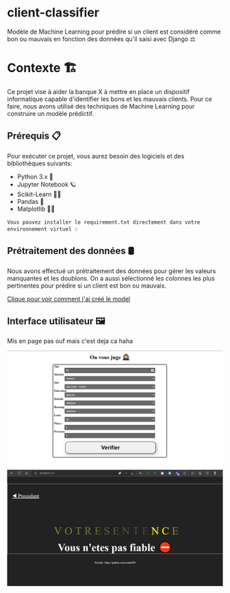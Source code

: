 # client-classifier
Modèle de Machine Learning pour prédire si un client est considéré comme bon ou mauvais en fonction des données qu'il saisi avec Django ⚖️


# Contexte 🏗️
Ce projet vise à aider la banque X à mettre en place un dispositif informatique capable d'identifier les bons et les mauvais clients.
Pour ce faire, nous avons utilisé des techniques de Machine Learning pour construire un modèle prédictif.

## Prérequis 📋

Pour exécuter ce projet, vous aurez besoin des logiciels et des bibliothèques suivants:

- Python 3.x 🐍
- Jupyter Notebook 🪐
- Scikit-Learn 🏴‍☠️
- Pandas 🐼
- Matplotlib 🏴‍☠️

```
Vous pouvez installer le requirement.txt directement dans votre environnement virtuel 💡
```

## Prétraitement des données 🛢️
Nous avons effectué un prétraitement des données pour gérer les valeurs manquantes et les doublons. On a aussi sélectionné les colonnes les plus pertinentes pour prédire si un client est bon ou mauvais.

[Clique pour voir comment j'ai créé le model](https://github.com/nouha404/bad_good_customer)

## Interface utilisateur 🖼️
<p> Mis en page pas ouf mais c'est deja ca haha</p> 

<img src="./images/formulaire.PNG"
/>
<img src="./images/resultat.PNG"
/>



